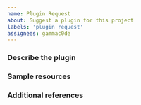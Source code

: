 ```yaml
---
name: Plugin Request
about: Suggest a plugin for this project
labels: 'plugin request'
assignees: gammac0de
---
```


<!-- Hey, annotations like this one will not be visible in your ticket, just ignore them all. -->

### Describe the plugin
<!-- A clear and concise description of what you're asking for. -->

<!-- WRITE HERE -->


### Sample resources
<!-- If applicable, add links to the resources to use as samples for testing the plugin. -->

<!-- WRITE HERE - OPTIONAL -->


### Additional references
<!-- Any other context, related issues, pull requests or screenshots about this request. -->

<!-- WRITE HERE - OPTIONAL -->
